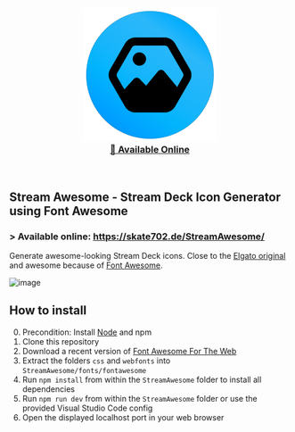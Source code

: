 <p align="center">
  <h3 align="center"><a href="https://skate702.de/StreamAwesome/"><img src = "streamawesome-logo.png"/></a><br>
  <a href="https://skate702.de/StreamAwesome/">🔗 Available Online</a></h3>
</p>
<p>&nbsp;</p>

## Stream Awesome - Stream Deck Icon Generator using Font Awesome
### > Available online: https://skate702.de/StreamAwesome/

Generate awesome-looking Stream Deck icons. Close to the [Elgato original](https://www.elgato.com/stream-deck) and awesome because of [Font Awesome](https://fontawesome.com/).

![image](preview.png)

## How to install
0. Precondition: Install [Node](https://nodejs.org) and npm
1. Clone this repository
2. Download a recent version of [Font Awesome For The Web](https://fontawesome.com/download)
3. Extract the folders `css` and `webfonts` into `StreamAwesome/fonts/fontawesome`
4. Run `npm install` from within the `StreamAwesome` folder to install all dependencies
5. Run `npm run dev` from within the `StreamAwesome` folder or use the provided Visual Studio Code config
6. Open the displayed localhost port in your web browser
